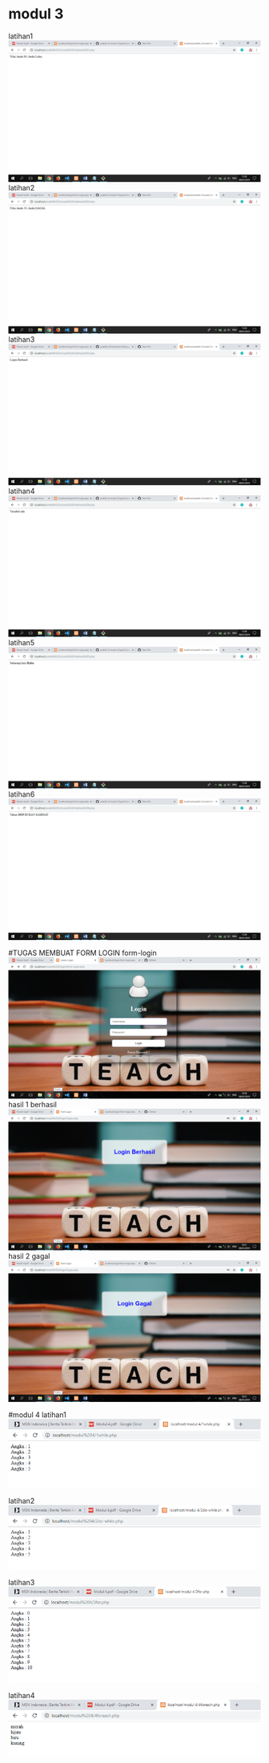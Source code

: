 # modul 3
latihan1
![alt text](https://github.com/finda15/praktik-2/blob/master/modul%203/login/Screenshoot/Screenshot%20(22).png?raw=true)
latihan2
![alt text](https://github.com/finda15/praktik-2/blob/master/modul%203/login/Screenshoot/Screenshot%20(23).png?raw=true)
latihan3
![alt text](https://github.com/finda15/praktik-2/blob/master/modul%203/login/Screenshoot/Screenshot%20(27).png?raw=true)
latihan4
![alt text](https://github.com/finda15/praktik-2/blob/master/modul%203/login/Screenshoot/Screenshot%20(24).png?raw=true)
latihan5
![alt text](https://github.com/finda15/praktik-2/blob/master/modul%203/login/Screenshoot/Screenshot%20(25).png?raw=true)
latihan6
![alt text](https://github.com/finda15/praktik-2/blob/master/modul%203/login/Screenshoot/Screenshot%20(26).png?raw=true)

#TUGAS MEMBUAT FORM LOGIN
form-login
![alt text](https://github.com/finda15/praktik-2/blob/master/modul%203/login/Screenshoot/1.png?raw=true)
hasil 1 berhasil
![alt text](https://github.com/finda15/praktik-2/blob/master/modul%203/login/Screenshoot/2.png?raw=true)
hasil 2 gagal
![alt text](https://github.com/finda15/praktik-2/blob/master/modul%203/login/Screenshoot/3.png?raw=true)

#modul 4
latihan1
![alt text](https://github.com/finda15/praktik-2/blob/master/modul%204/ScreenShoot/1-while.PNG?raw=true)

latihan2
![alt text](https://github.com/finda15/praktik-2/blob/master/modul%204/ScreenShoot/2-do%20while.PNG?raw=true)

latihan3
![alt text](https://github.com/finda15/praktik-2/blob/master/modul%204/ScreenShoot/3-for.PNG?raw=true)

latihan4
![alt text](https://github.com/finda15/praktik-2/blob/master/modul%204/ScreenShoot/4-for-each.PNG?raw=true)
